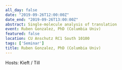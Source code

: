 ```yaml
---
all_day: false
date: "2019-09-26T12:00:00Z"
date_end: "2019-09-26T13:00:00Z"
abstract: Single-molecule analysis of translation 
event: Ruben Gonzalez, PhD (Columbia Univ)
featured: false
location: CU Anschutz RC1 South 10100 
tags: ['Seminar']
title: Ruben Gonzalez, PhD (Columbia Univ)
---
```

Hosts: Kieft / Till 
